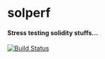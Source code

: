 # solperf
#### Stress testing solidity stuffs...
[![Build Status](https://travis-ci.org/computablelabs/goest.svg?branch=master)](https://travis-ci.org/computablelabs/solperf)
